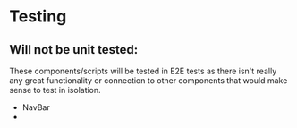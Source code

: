 # Testing

## Will not be unit tested:

These components/scripts will be tested in E2E tests as there isn't really any great functionality or connection to other components that would make sense to test in isolation.

- NavBar
- 
